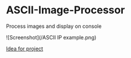 # ASCII-Image-Processor

Process images and display on console

![Screenshot](/ASCII IP example.png)

[Idea for project](https://robertheaton.com/2018/06/12/programming-projects-for-advanced-beginners-ascii-art/)
